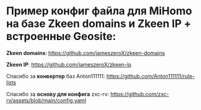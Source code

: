 # Пример конфиг файла для MiHomo на базе Zkeen domains и Zkeen IP + встроенные Geosite:

**Zkeen domains**: https://github.com/jameszeroX/zkeen-domains

**Zkeen IP**: https://github.com/jameszeroX/zkeen-ip

Спасибо за **конвертер** баз Anton111111: https://github.com/Anton111111/rule-lists 

Спасибо за **основу для конфига** zxc-rv: https://github.com/zxc-rv/assets/blob/main/config.yaml
